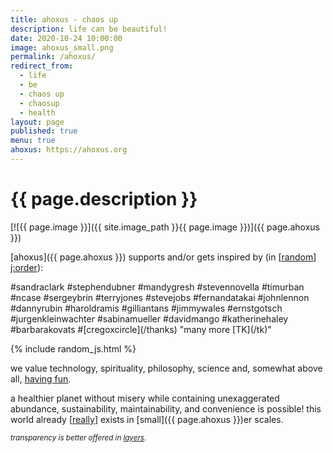 ```yaml
---
title: ahoxus - chaos up
description: life can be beautiful!
date: 2020-10-24 10:00:00
image: ahoxus_small.png
permalink: /ahoxus/
redirect_from:
  - life
  - be
  - chaos up
  - chaosup
  - health
layout: page
published: true
menu: true
ahoxus: https://ahoxus.org
---
```


# {{ page.description }}

[![{{ page.image }}]({{ site.image_path }}{{ page.image }})]({{ page.ahoxus }})

[ahoxus]({{ page.ahoxus }}) supports and/or gets inspired by (in [[random](/random)] <a href="javascript:shuffle()">j:order</a>):

<span id="random">
#sandraclark
#stephendubner
#mandygresh
#stevennovella
#timurban
#ncase
#sergeybrin
#terryjones
#stevejobs
#fernandatakai
#johnlennon
#dannyrubin
#haroldramis
#gilliantans
#jimmywales
#ernstgotsch
#jurgenkleinwachter
#sabinamueller
#davidmango
#katherinehaley
#barbarakovats
#[cregoxcircle](/thanks)
"many more [TK](/tk)"
</span>

{% include random_js.html %}

we value technology, spirituality, philosophy, science and, somewhat above all, [having fun](/fun).

a healthier planet without misery while containing unexaggerated abundance, sustainability, maintainability, and convenience is possible! this world already [[really](/real)] exists in [small]({{ page.ahoxus }})er scales.

<small>*transparency is better offered in [layers](/layers).*</small>
